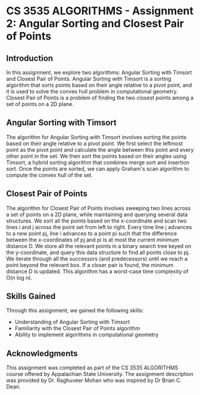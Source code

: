 # CS 3535 ALGORITHMS - Assignment 2: Angular Sorting and Closest Pair of Points

## Introduction

In this assignment, we explore two algorithms: Angular Sorting with Timsort and Closest Pair of Points. Angular Sorting with Timsort is a sorting algorithm that sorts points based on their angle relative to a pivot point, and it is used to solve the convex hull problem in computational geometry. Closest Pair of Points is a problem of finding the two closest points among a set of points on a 2D plane.

## Angular Sorting with Timsort

The algorithm for Angular Sorting with Timsort involves sorting the points based on their angle relative to a pivot point. We first select the leftmost point as the pivot point and calculate the angle between this point and every other point in the set. We then sort the points based on their angles using Timsort, a hybrid sorting algorithm that combines merge sort and insertion sort. Once the points are sorted, we can apply Graham's scan algorithm to compute the convex hull of the set.

## Closest Pair of Points

The algorithm for Closest Pair of Points involves sweeping two lines across a set of points on a 2D plane, while maintaining and querying several data structures. We sort all the points based on the x-coordinate and scan two lines i and j across the point set from left to right. Every time line j advances to a new point pj, line i advances to a point pi such that the difference between the x-coordinates of pj and pi is at most the current minimum distance D. We store all the relevant points in a binary search tree keyed on the y-coordinate, and query this data structure to find all points close to pj. We iterate through all the successors (and predecessors) until we reach a point beyond the relevant box. If a closer pair is found, the minimum distance D is updated. This algorithm has a worst-case time complexity of O(n log n).

## Skills Gained

Through this assignment, we gained the following skills:
- Understanding of Angular Sorting with Timsort
- Familiarity with the Closest Pair of Points algorithm
- Ability to implement algorithms in computational geometry

## Acknowledgments
This assignment was completed as part of the CS 3535 ALGORITHMS course offered by Appalachian State University. The assignment description was provided by Dr. Raghuveer Mohan who was inspired by Dr Brian C. Dean.
